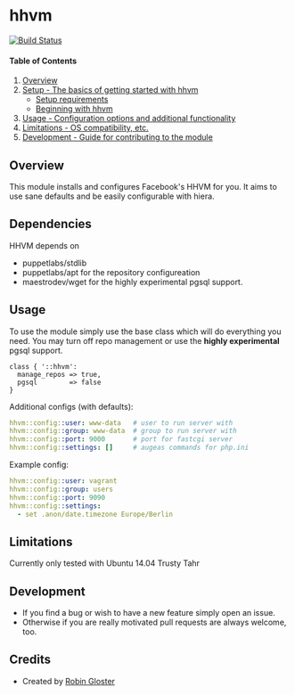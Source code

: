 # hhvm

[![Build Status](https://travis-ci.org/mayflower/puppet-hhvm.svg?branch=master)](https://travis-ci.org/mayflower/puppet-hhvm)

#### Table of Contents

1. [Overview](#overview)
2. [Setup - The basics of getting started with hhvm](#setup)
    * [Setup requirements](#setup-requirements)
    * [Beginning with hhvm](#beginning-with-hhvm)
3. [Usage - Configuration options and additional functionality](#usage)
4. [Limitations - OS compatibility, etc.](#limitations)
5. [Development - Guide for contributing to the module](#development)

## Overview

This module installs and configures Facebook's HHVM for you. It aims to use sane defaults and be easily configurable with hiera.

## Dependencies

HHVM depends on
 * puppetlabs/stdlib
 * puppetlabs/apt for the repository configureation
 * maestrodev/wget for the highly experimental pgsql support.

## Usage

To use the module simply use the base class which will do everything you need. You may turn off repo management or use the **highly experimental** pgsql support.
```puppet
class { '::hhvm':
  manage_repos => true,
  pgsql        => false
}
```

Additional configs (with defaults):
```yaml
hhvm::config::user: www-data   # user to run server with
hhvm::config::group: www-data  # group to run server with
hhvm::config::port: 9000       # port for fastcgi server
hhvm::config::settings: []     # augeas commands for php.ini
```

Example config:
```yaml
hhvm::config::user: vagrant
hhvm::config::group: users
hhvm::config::port: 9090
hhvm::config::settings:
  - set .anon/date.timezone Europe/Berlin
```

## Limitations

Currently only tested with Ubuntu 14.04 Trusty Tahr

## Development

 *  If you find a bug or wish to have a new feature simply open an issue.
 *  Otherwise if you are really motivated pull requests are always welcome, too.

## Credits
 * Created by [Robin Gloster](https://github.com/globin)
